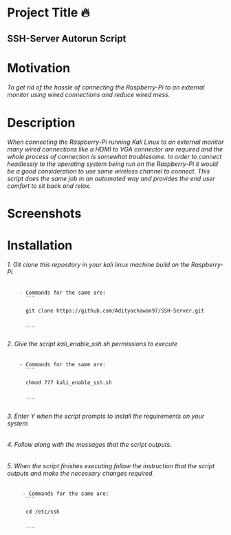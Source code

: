# Project Title :fire:
## SSH-Server Autorun Script

# Motivation
###### To get rid of the hassle of connecting the Raspberry-Pi to an external monitor using wired connections and reduce wired mess.

# Description
###### When connecting the Raspberry-Pi running Kali Linux to an external monitor many wired connections like a HDMI to VGA connector are required and the whole process of connection is somewhat troublesome. In order to connect headlessly to the operating system being run on the Raspberry-Pi it would be a good consideration to use some wireless channel to connect. This script does the same job in an automated way and provides the end user comfort to sit back and relax.

# Screenshots


# Installation

###### 1. Git clone this repository in your kali linux machine build on the Raspberry-Pi
        - Commands for the same are:
          ```
          
          git clone https://github.com/Adityachawan97/SSH-Server.git
          
          
          ```

###### 2. Give the script kali_enable_ssh.sh permissions to execute 
        - Commands for the same are:
          ```
          
          chmod 777 kali_enable_ssh.sh
          
          
          ```

###### 3. Enter Y when the script prompts to install the requirements on your system

###### 4. Follow along with the messages that the script outputs.

###### 5. When the script finishes executing follow the instruction that the script outputs and make the necessary changes required.
         - Commands for the same are:
          ```
          
          cd /etc/ssh
          
          
          ```



